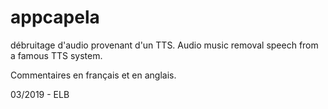# appcapela
débruitage d'audio provenant d'un TTS.
Audio music removal speech from a famous TTS system.

Commentaires en français et en anglais.

03/2019 - ELB
